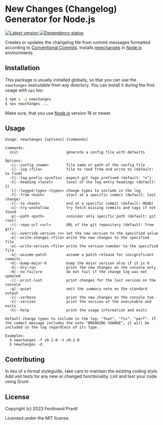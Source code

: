 # New Changes (Changelog) Generator for Node.js

[![Latest version](https://img.shields.io/npm/v/newchanges)
 ![Dependency status](https://img.shields.io/librariesio/release/npm/newchanges)
](https://www.npmjs.com/package/newchanges)

Creates or updates the changelog file from commit messages formatted according to [Conventional Commits]. Installs [newchanges] in [Node.js] environments.

## Installation

This package is usually installed globally, so that you can use the `newchanges` executable from any directory. You can install it during the first usage with `npx` too:

```sh
$ npm i -g newchanges
$ npx newchanges ...
```

Make sure, that you use [Node.js] version 18 or newer.

## Usage

    Usage: newchanges [options] [commands]

    Commands:
      init                      generate a config file with defaults

    Options:
      -c|--config <name>        file name or path of the config file
      -l|--log <file>           file to read from and write to (default: to find)
      -t|--tag-prefix <prefix>  expect git tags prefixed (default: "v")
      -h|--heading <level>      level of the log entry headings (default: 2)
      -l|--logged-types <types> change types to include in the log
      -f|--from <hash>          start at a specific commit (default: last change)
      -t|--to <hash>            end at a specific commit (default: HEAD)
      -u|--try-unshallow        try fetch missing commits and tags if not found
      -p|--path <path>          consider only specific path (default: git root)
      -r|--repo-url <url>       URL of the git repository (default: from git)
      -o|--override-version <v> set the new version to the specified value
      -e|--write-changes <file> write the new changes to the specified file
      -w|--write-version <file> write the version numnber to the specified file
      -a|--assume-patch         assume a patch release for insignificant commits
      -0|--bump-major-0         bump the major version also if it is 0
      -d|--dry-run              print the new changes on the console only
      -N|--no-failure           do not fail if the change log was not updated
      -i|--print-last           print changes for the last version on the console
      -q|--quiet                omit the summary note on the standard output
      -v|--verbose              print the new changes on the console too
      -V|--version              print the version of the executable and exits
      -h|--help                 print the usage information and exits

    Default change types to include in the log: "feat", "fix", "perf". If
    the commit message includes the note "BREAKING CHANGE", it will be
    included in the log regardless of its type.

    Examples:
      $ newchanges -f v0.1.0 -t v0.2.0
      $ newchanges -d

## Contributing

In lieu of a formal styleguide, take care to maintain the existing coding style.  Add unit tests for any new or changed functionality. Lint and test your code using Grunt.

## License

Copyright (c) 2023 Ferdinand Prantl

Licensed under the MIT license.

[Conventional Commits]: https://www.conventionalcommits.org/
[newchanges]: https://github.com/prantlf/v-newchanges
[Node.js]: http://nodejs.org/
